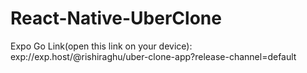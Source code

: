 # React-Native-UberClone


Expo Go Link(open this link on your device): 
exp://exp.host/@rishiraghu/uber-clone-app?release-channel=default




